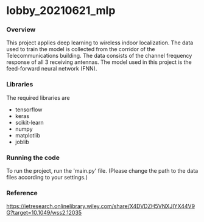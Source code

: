 # lobby_20210621_mlp

### Overview ###
This project applies deep learning to wireless indoor localization.
The data used to train the model is collected from the corridor of the Telecommunications building.
The data consists of the channel frequency response of all 3 receiving antennas.
The model used in this project is the feed-forward neural network (FNN).

### Libraries ###
The required libraries are
- tensorflow
- keras
- scikit-learn
- numpy
- matplotlib
- joblib


### Running the code ###
To run the project, run the 'main.py' file. (Please change the path to the data files according to your settings.)

### Reference ###
https://ietresearch.onlinelibrary.wiley.com/share/X4DVDZH5VNXJIYX44V9G?target=10.1049/wss2.12035
